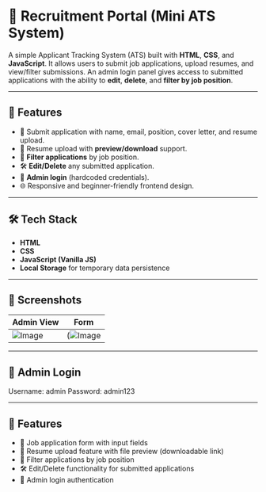 # 🧾 Recruitment Portal (Mini ATS System)

A simple Applicant Tracking System (ATS) built with **HTML**, **CSS**, and **JavaScript**. It allows users to submit job applications, upload resumes, and view/filter submissions. An admin login panel gives access to submitted applications with the ability to **edit**, **delete**, and **filter by job position**.

---

## 🚀 Features

- 📝 Submit application with name, email, position, cover letter, and resume upload.
- 📄 Resume upload with **preview/download** support.
- 🔎 **Filter applications** by job position.
- 🛠️ **Edit/Delete** any submitted application.
- 🔐 **Admin login** (hardcoded credentials).
- 🌐 Responsive and beginner-friendly frontend design.

---

## 🛠️ Tech Stack

- **HTML**
- **CSS**
- **JavaScript (Vanilla JS)**
- **Local Storage** for temporary data persistence

---

## 📸 Screenshots

| Admin View | Form |
|-------------|----------------|
 ![Image](https://github.com/user-attachments/assets/238b26f9-d71c-42c6-a970-af82e8bb8768) | (![Image](https://github.com/user-attachments/assets/977e0b2c-b653-4f72-86b1-349b76c8200d) |

---

## 🔐 Admin Login

Username: admin
Password: admin123

---

## 🚀 Features

- 📝 Job application form with input fields
- 📄 Resume upload feature with file preview (downloadable link)
- 🔎 Filter applications by job position
- 🛠️ Edit/Delete functionality for submitted applications
- 🔐 Admin login authentication


